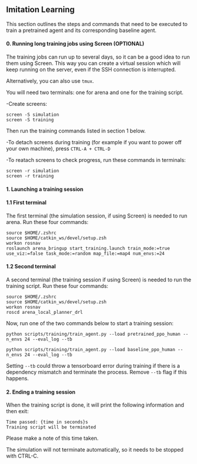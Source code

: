 ## Imitation Learning

This section outlines the steps and commands that need to be executed to train a pretrained agent and its corresponding baseline agent.

#### 0. Running long training jobs using Screen (OPTIONAL)

The training jobs can run up to several days, so it can be a good idea to run them using Screen. This way you can create a virtual session which will keep running on the server, even if the SSH connection is interrupted.

Alternatively, you can also use ```tmux```.

You will need two terminals: one for arena and one for the training script.

-Create screens:
```
screen -S simulation
screen -S training
```

Then run the training commands listed in section 1 below.

-To detach screens during training (for example if you want to power off your own machine), press ```CTRL-A + CTRL-D```

-To reatach screens to check progress, run these commands in terminals:
```
screen -r simulation
screen -r training
```

#### 1. Launching a training session

#### 1.1 First terminal
The first terminal (the simulation session, if using Screen) is needed to run arena.
Run these four commands:
```
source $HOME/.zshrc                         
source $HOME/catkin_ws/devel/setup.zsh    
workon rosnav
roslaunch arena_bringup start_training.launch train_mode:=true use_viz:=false task_mode:=random map_file:=map4 num_envs:=24
```

#### 1.2 Second terminal 
A second terminal (the training session if using Screen) is needed to run the training script.
Run these four commands:
```
source $HOME/.zshrc                        
source $HOME/catkin_ws/devel/setup.zsh   
workon rosnav
roscd arena_local_planner_drl
```

Now, run one of the two commands below to start a training session:
```
python scripts/training/train_agent.py --load pretrained_ppo_human --n_envs 24 --eval_log --tb
```
```
python scripts/training/train_agent.py --load baseline_ppo_human --n_envs 24 --eval_log --tb
```

Setting ```--tb``` could throw a tensorboard error during training if there is a dependency mismatch and terminate the process. Remove ```--tb``` flag if this happens.

#### 2. Ending a training session

When the training script is done, it will print the following information and then exit:
```
Time passed: {time in seconds}s
Training script will be terminated
```

Please make a note of this time taken.

The simulation will not terminate automatically, so it needs to be stopped with CTRL-C.